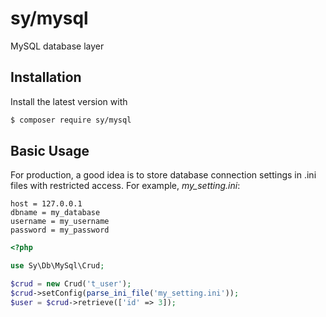 # sy/mysql

MySQL database layer

## Installation

Install the latest version with

```bash
$ composer require sy/mysql
```

## Basic Usage

For production, a good idea is to store database connection settings in .ini files with restricted access. For example, *my_setting.ini*:

```
host = 127.0.0.1
dbname = my_database
username = my_username
password = my_password
```

```php
<?php

use Sy\Db\MySql\Crud;

$crud = new Crud('t_user');
$crud->setConfig(parse_ini_file('my_setting.ini'));
$user = $crud->retrieve(['id' => 3]);
```